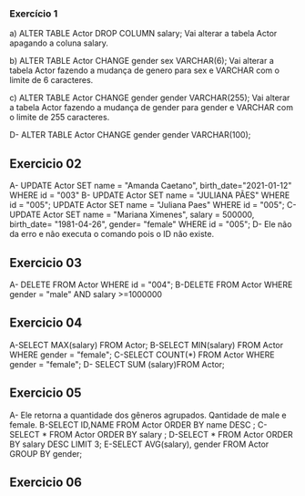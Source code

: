 ### Exercício 1 

a) ALTER TABLE Actor DROP COLUMN salary; Vai alterar a tabela Actor apagando a coluna salary. 

b) ALTER TABLE Actor CHANGE gender sex VARCHAR(6); Vai alterar a tabela Actor fazendo a mudança de genero para sex e VARCHAR com o limite de 6 caracteres. 

c) ALTER TABLE Actor CHANGE gender gender VARCHAR(255); Vai alterar a tabela Actor fazendo a mudança de gender para gender e VARCHAR com o limite de 255 caracteres. 

D- ALTER TABLE Actor CHANGE gender gender VARCHAR(100);

## Exercicio 02
A- UPDATE Actor
SET name = "Amanda Caetano",
birth_date="2021-01-12"
WHERE id = "003"
B- 
UPDATE Actor
SET name = "JULIANA PÃES"
WHERE id = "005";
UPDATE Actor
SET name = "Juliana Paes"
WHERE id = "005";
C-UPDATE Actor
SET name = "Mariana Ximenes",
salary = 500000,
birth_date= "1981-04-26",
gender= "female"
WHERE id = "005";
D- Ele não da erro e não executa o comando pois o ID não existe.

## Exercicio 03
A- DELETE FROM Actor WHERE id  = "004";
B-DELETE FROM Actor WHERE gender = "male" AND salary >=1000000

## Exercicio 04
A-SELECT MAX(salary) FROM Actor;
B-SELECT MIN(salary) FROM Actor WHERE gender = "female";
C-SELECT COUNT(*) FROM Actor WHERE gender = "female";
D- SELECT SUM (salary)FROM Actor;

## Exercicio 05
A- Ele retorna a quantidade dos gêneros agrupados. Qantidade de male e female.
B-SELECT ID,NAME FROM Actor
ORDER BY name DESC ;
C-SELECT * FROM Actor
ORDER BY salary ;
D-SELECT * FROM Actor
ORDER BY salary DESC
LIMIT 3;
E-SELECT AVG(salary), gender FROM Actor
GROUP BY gender;

## Exercicio 06


